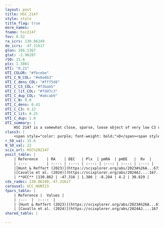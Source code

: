 ```yaml
---
layout: post
title: HSC 2147
style: style
title_flag: true
more_names: 
fname: hsc2147
fov: 0.52
ra_icrs: 130.86249
de_icrs: -47.31617
glon: 266.1367
glat: -2.98287
r50: 15.6
plx: 1.3861
UTI: "0.21"
UTI_COLOR: "#fbcebe"
UTI_C_N_COL: "#e0a6b3"
UTI_C_dens_COL: "#fff5d8"
UTI_C_C3_COL: "#f3bab5"
UTI_C_lit_COL: "#fdd7c3"
UTI_C_dup_COL: "#a6cab9"
UTI_C_N: 0.0
UTI_C_dens: 0.41
UTI_C_C3: 0.12
UTI_C_lit: 0.25
UTI_C_dup: 1.0
UTI_summary: |
    HSC 2147 is a somewhat close, sparse, loose object of very low C3 quality. It was recently reported in the literature.<br><br><span style="color: #99180f; font-weight: bold;">Warning: </span>contains less than 25 stars with <i>P>0.5</i> estimated.
class3: |
    <span style="color: purple; font-weight: bold;">D</span><span style="color: red; font-weight: bold;">C</span>
r_50_val: 15.6
N_50_val: 22
scix_url: HSC%202147
posit_table: |
    | Reference    | RA    | DEC   | Plx  | pmRA  | pmDE   |  Rv  |
    | :---         | :---: | :---: | :---: | :---: | :---: | :---: |
    |[Hunt & Reffert (2023)](https://scixplorer.org/abs/2023A%26A...673A.114H) | 131.177 | -47.336 | 1.391 | -8.233 | 4.232 | 33.584 |
    |[Cavallo et al. (2024)](https://scixplorer.org/abs/2024AJ....167...12C) | 130.742 | -47.366 | 1.392 | -- | -- | -- |
    | **UCC** |130.862 | -47.316 | 1.386 | -8.284 | 4.2 | 30.829 | 
cds_radec: 130.86249,-47.31617
carousel: UCC_HUNT23
fpars_table: |
    | Reference |  Values |
    | :---  |  :---:  |
    | [Hunt & Reffert (2023)](https://scixplorer.org/abs/2023A%26A...673A.114H) | `AV50=0.228, diffAV50=0.433, MOD50=9.167, logAge50=7.872` |
    | [Cavallo et al. (2024)](https://scixplorer.org/abs/2024AJ....167...12C) | `AV50=0.85, dMod50=8.85, logAge50=8.36, [Fe/H]50=-0.47` |
shared_table: |
    
---
```

